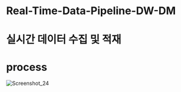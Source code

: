 # Real-Time-Data-Pipeline-DW-DM

# 실시간 데이터 수집 및 적재

# process
![Screenshot_24](https://user-images.githubusercontent.com/66659846/112711394-5ba6c380-8f0b-11eb-9a3a-d92790bd22fa.png)
